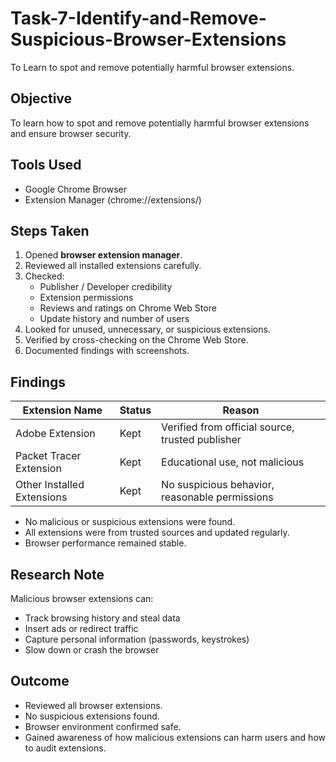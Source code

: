 # Task-7-Identify-and-Remove-Suspicious-Browser-Extensions
To Learn to spot and remove potentially harmful browser extensions.

##  Objective
To learn how to spot and remove potentially harmful browser extensions and ensure browser security.

##  Tools Used
- Google Chrome Browser
- Extension Manager (chrome://extensions/)

##  Steps Taken
1. Opened **browser extension manager**.  
2. Reviewed all installed extensions carefully.  
3. Checked:
   - Publisher / Developer credibility  
   - Extension permissions  
   - Reviews and ratings on Chrome Web Store  
   - Update history and number of users  
4. Looked for unused, unnecessary, or suspicious extensions.  
5. Verified by cross-checking on the Chrome Web Store.  
6. Documented findings with screenshots.  

##  Findings
| Extension Name | Status | Reason |
|----------------|--------|--------|
| Adobe Extension | Kept | Verified from official source, trusted publisher |
| Packet Tracer Extension | Kept | Educational use, not malicious |
| Other Installed Extensions | Kept | No suspicious behavior, reasonable permissions |

- No malicious or suspicious extensions were found.  
- All extensions were from trusted sources and updated regularly.  
- Browser performance remained stable.  

##  Research Note
Malicious browser extensions can:  
- Track browsing history and steal data  
- Insert ads or redirect traffic  
- Capture personal information (passwords, keystrokes)  
- Slow down or crash the browser  

## Outcome
- Reviewed all browser extensions.  
- No suspicious extensions found.  
- Browser environment confirmed safe.  
- Gained awareness of how malicious extensions can harm users and how to audit extensions.  

